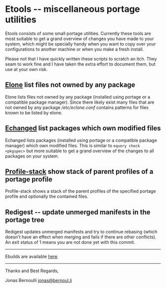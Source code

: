 Etools -- miscellaneous portage utilities
=========================================

Etools consists of some small portage utilities.  Currently these tools
are most suitable to get a grand overview of changes you have made to
your system, which might be specially handy when you want to copy over
your configurations to another machine or when you make a fresh install.

Please not that I have quickly written these scripts to scratch an itch.
They seam to work fine and I have taken the extra effort to document them,
but use at your own risk.

[Elone](https://github.com/tarsius/etools/blob/master/man/elone.1.md) list files not owned by any package
----------

Elone lists files not owned by any package (installed using portage or a
compatible package manager).  Since there likely exist many files that are
not owned by any package */etc/eclone.conf* contains patterns for files
known to be listed by elone.

[Echanged](https://github.com/tarsius/etools/blob/master/man/echanged.1.md) list packages which own modified files
----------

Echanged lists packages (installed using portage or a compatible package
manager) which own modified files.  This is similar to `equery check <pkgspec>`
but more suitable to get a grand overview of the changes to all packages on
your system.

[Profile-stack](https://github.com/tarsius/etools/blob/master/man/profile-stack.1.md) show stack of parent profiles of a portage profile
----------

Profile-stack shows a stack of the parent profiles of the specified
portage profile and optionally the contained files.

Redigest -- update unmerged manifests in the portage tree
----------

Redigest updates unmerged manifests and try to continue rebasing (which
doesn't have an effect when merging and fails if there are other conflicts).
An exit status of 1 means you are not done yet with this commit.

----------

Ebuilds are available [here](http://github.com/tarsius/tarsius-tree/tree/org.tarsiidae/app-portage/etools/).

----------

Thanks and Best Regards,
 
Jonas Bernoulli <jonas@bernoul.li>
